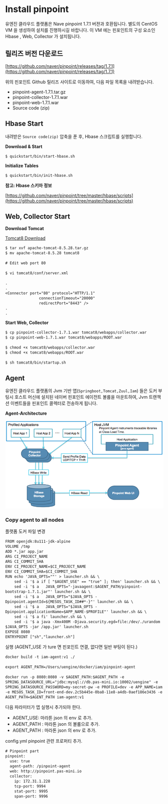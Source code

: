 # Install pinpoint

유엔진 클라우드 플랫폼은 Nave pinpoint 1.7.1 버젼과 호환됩니다. 별도의 CentOS VM 을 생성하여 설치를 진행하시길 바랍니다. 
이 VM 에는 핀포인트의 구성 요소인 Hbase , Web, Collector 가 설치됩니다. 

## 릴리즈 버전 다운로드

[https://github.com/naver/pinpoint/releases/tag/1.7.1](https://github.com/naver/pinpoint/releases/tag/1.7.1)

위의 핀포인트 Github 릴리즈 사이트로 이동하여, 다음 파일 목록을 내려받습니다.

- pinpoint-agent-1.7.1.tar.gz
- pinpoint-collector-1.7.1.war
- pinpoint-web-1.7.1.war
- Source code (zip)


## Hbase Start

내려받은 `Source code(zip)` 압축을 푼 후, Hbase 스크립트를 실행합니다.

**Download & Start**

```
$ quickstart/bin/start-hbase.sh
```

**Initialize Tables**

```
$ quickstart/bin/init-hbase.sh
```

**참고: Hbase 스키마 정보**

[https://github.com/naver/pinpoint/tree/master/hbase/scripts](https://github.com/naver/pinpoint/tree/master/hbase/scripts)


## Web, Collector Start

**Download Tomcat**

[Tomcat8 Download](http://mirror.navercorp.com/apache/tomcat/tomcat-8/v8.5.28/bin/apache-tomcat-8.5.28.tar.gz)

```
$ tar xvf apache-tomcat-8.5.28.tar.gz
$ mv apache-tomcat-8.5.28 tomcat8

# Edit web port 80

$ vi tomcat8/conf/server.xml

.
.
<Connector port="80" protocol="HTTP/1.1"
               connectionTimeout="20000"
               redirectPort="8443" />
.
.               
```

**Start Web, Collector**

```
$ cp pinpoint-collector-1.7.1.war tomcat8/webapps/collector.war
$ cp pinpoint-web-1.7.1.war tomcat8/webapps/ROOT.war

$ chmod +x tomcat8/webapps/collector.war
$ chmod +x tomcat8/webapps/ROOT.war

$ sh tomcat8/bin/startup.sh
```

## Agent

유엔진 클라우드 플랫폼의 Jvm 기반 앱(`Springboot,Tomcat,Zuul,Iam`) 들은 도커 부팅시 호스트 머신에 설치된 네이버 핀포인트 에이전트 볼륨을 마운트하여, 
Jvm 트랜잭션 이벤트들을 핀포인트 콜렉터로 전송하게 됩니다.

**Agent-Architecture**

![](image/pinpoint-2.png)

### Copy agent to all nodes

 


플랫폼 도커 파일 변경

```
FROM openjdk:8u111-jdk-alpine
VOLUME /tmp
ADD *.jar app.jar
ARG CI_PROJECT_NAME
ARG CI_COMMIT_SHA
ENV CI_PROJECT_NAME=$CI_PROJECT_NAME
ENV CI_COMMIT_SHA=$CI_COMMIT_SHA
RUN echo 'JAVA_OPTS=""' > launcher.sh && \
    sed -i '$ a if [ "$AGENT_USE" == "true" ]; then' launcher.sh && \
    sed -i '$ a   JAVA_OPTS="-javaagent:$AGENT_PATH/pinpoint-bootstrap-1.7.1.jar"' launcher.sh && \
    sed -i '$ a   JAVA_OPTS="$JAVA_OPTS -Dpinpoint.agentId=${MESOS_TASK_ID##*-}"' launcher.sh && \
    sed -i '$ a   JAVA_OPTS="$JAVA_OPTS -Dpinpoint.applicationName=$APP_NAME-$PROFILE"' launcher.sh && \
    sed -i '$ a fi' launcher.sh && \
    sed -i '$ a java -Xmx400M -Djava.security.egd=file:/dev/./urandom $JAVA_OPTS -jar /app.jar' launcher.sh
EXPOSE 8080
ENTRYPOINT ["sh","launcher.sh"]
```

실행 (AGENT_USE 가 ture 면 핀포인트 연결, 없다면 일반 부팅이 된다.)

```
docker build -t iam-agent:v1 ./

export AGENT_PATH=/Users/uengine/docker/iam/pinpoint-agent

docker run -p 8080:8080 -v $AGENT_PATH:$AGENT_PATH -e SPRING_DATASOURCE_URL="jdbc:mysql://db.pas-mini.io:10002/uengine" -e SPRING_DATASOURCE_PASSWORD=my-secret-pw -e PROFILE=dev -e APP_NAME=iam -e MESOS_TASK_ID=front-end-dev.2c5b445e-0ba8-11e8-a4db-0aef186e3436 -e AGENT_PATH=$AGENT_PATH iam-agent:v1
```

다음 파라미터가 앱 실행시 추가되야 한다.
 - AGENT_USE:  마라톤 json 의 env 로 추가.
 - AGENT_PATH : 마라톤 json 의 볼륨으로 추가.
 - AGENT_PATH : 마라톤 json 의 env 로 추가.


config.yml pinpoint 관련 프로퍼티 추가.

```
# Pinpoint part
pinpoint:
  use: true
  agent-path: /pinpoint-agent
  web: http://pinpoint.pas-mini.io
  collector:
    ip: 172.31.1.228
    tcp-port: 9994
    stat-port: 9995
    span-port: 9996
```
 






